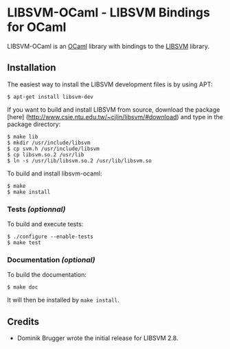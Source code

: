 LIBSVM-OCaml - LIBSVM Bindings for OCaml
========================================

LIBSVM-OCaml is an [OCaml](http://www.ocaml.org) library with bindings to the
[LIBSVM](http://www.csie.ntu.edu.tw/~cjlin/libsvm/) library.

Installation
------------

The easiest way to install the LIBSVM development files is by using APT:

    $ apt-get install libsvm-dev

If you want to build and install LIBSVM from source, download the package [here]
(http://www.csie.ntu.edu.tw/~cjlin/libsvm/#download) and type in the package
directory:

    $ make lib
    $ mkdir /usr/include/libsvm
    $ cp svm.h /usr/include/libsvm
    $ cp libsvm.so.2 /usr/lib
    $ ln -s /usr/lib/libsvm.so.2 /usr/lib/libsvm.so

To build and install libsvm-ocaml:

    $ make
    $ make install

### Tests _(optionnal)_

To build and execute tests:

    $ ./configure --enable-tests
    $ make test

### Documentation _(optional)_

To build the documentation:

    $ make doc

It will then be installed by `make install`.

Credits
-------

  * Dominik Brugger wrote the initial release for LIBSVM 2.8.
